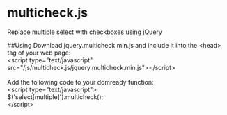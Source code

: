 multicheck.js
=============

Replace multiple select with checkboxes using jQuery

##Using
Download jquery.multicheck.min.js and include it into the &lt;head&gt; tag of your web page:<br/>
&lt;script type="text/javascript" src="/js/multicheck.js/jquery.multicheck.min.js"&gt;&lt;/script&gt;
<br/><br/>
Add the following code to your domready function:<br/>
&lt;script type="text/javascript"&gt;<br/>
  $('select[multiple]').multicheck();<br/>
&lt;/script&gt;
